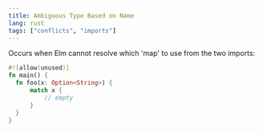 ```yaml
---
title: Ambiguous Type Based on Name
lang: rust
tags: ["conflicts", "imports"]
---
```


Occurs when Elm cannot resolve which 'map' to use from the two imports:

```rust main.rs
#![allow(unused)]
fn main() {
  fn foo(x: Option<String>) {
      match x {
          // empty
      }
  }
}
```
